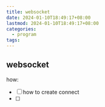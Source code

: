 ```yaml
---
title: websocket
date: 2024-01-10T18:49:17+08:00
lastmod: 2024-01-10T18:49:17+08:00
categories:
  - program
tags:
---
```



## websocket

how:
- [ ] how to create connect
- [ ]  










